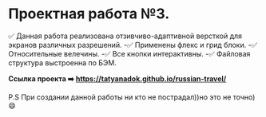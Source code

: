 # Проектная работа №3.
:white_check_mark: Данная работа реализована отзивчиво-адаптивной версткой для экранов различных разрешений.
-:white_check_mark: Применены флекс и грид блоки.
-:white_check_mark: Относительные велечины.
-:white_check_mark: Все кнопки интерактивны.
-:white_check_mark: Файловая структура выстроенна по БЭМ.


**Ссылка проекта :arrow_right: https://tatyanadok.github.io/russian-travel/**









P.S При создании данной работы ни кто не пострадал))но это не точно):smile: